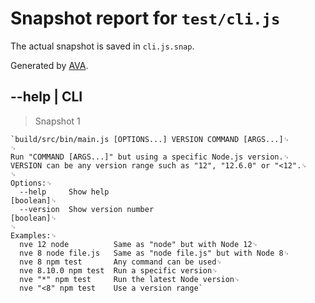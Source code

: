 # Snapshot report for `test/cli.js`

The actual snapshot is saved in `cli.js.snap`.

Generated by [AVA](https://ava.li).

## --help | CLI

> Snapshot 1

    `build/src/bin/main.js [OPTIONS...] VERSION COMMAND [ARGS...]␊
    ␊
    Run "COMMAND [ARGS...]" but using a specific Node.js version.␊
    VERSION can be any version range such as "12", "12.6.0" or "<12".␊
    ␊
    Options:␊
      --help     Show help                                                 [boolean]␊
      --version  Show version number                                       [boolean]␊
    ␊
    Examples:␊
      nve 12 node          Same as "node" but with Node 12␊
      nve 8 node file.js   Same as "node file.js" but with Node 8␊
      nve 8 npm test       Any command can be used␊
      nve 8.10.0 npm test  Run a specific version␊
      nve "*" npm test     Run the latest Node version␊
      nve "<8" npm test    Use a version range`
